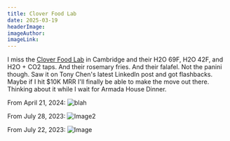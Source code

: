 ```yaml
---
title: Clover Food Lab
date: 2025-03-19
headerImage: 
imageAuthor: 
imageLink:
---
```

I miss the [Clover Food Lab](https://en.wikipedia.org/wiki/Clover_Food_Lab) in Cambridge and their H2O 69F, H2O 42F, and H2O + CO2 taps. And their rosemary fries. And their falafel. Not the panini though. Saw it on Tony Chen's latest LinkedIn post and got flashbacks. Maybe if I hit $10K MRR I'll finally be able to make the move out there. Thinking about it while I wait for Armada House Dinner.

From April 21, 2024:
![blah](https://github.com/user-attachments/assets/7c8b5995-1496-4de5-9083-f2c923142a19)

From July 28, 2023:
![Image2](https://github.com/user-attachments/assets/74dfdb74-99d1-4ce6-a47c-83e638572592)

From July 22, 2023:
![Image](https://github.com/user-attachments/assets/f4a02fc1-cb5b-4d05-98c2-a0ef6521e6e7)




